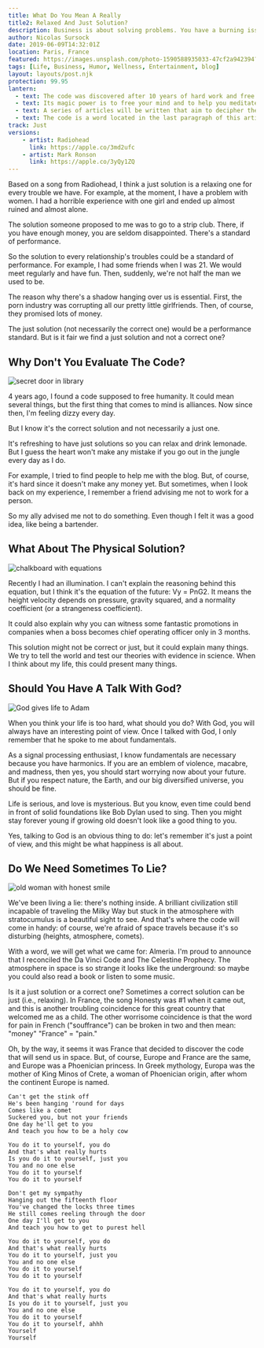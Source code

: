 ```yaml
---
title: What Do You Mean A Really
title2: Relaxed And Just Solution?
description: Business is about solving problems. You have a burning issue and someone will find a cure. So, what's the hint for humanity to become the best version of itself?
author: Nicolas Sursock
date: 2019-06-09T14:32:01Z
location: Paris, France
featured: https://images.unsplash.com/photo-1590588935033-47cf2a942394?ixlib=rb-1.2.1&ixid=MnwxMjA3fDB8MHxwaG90by1wYWdlfHx8fGVufDB8fHx8&auto=format&fit=crop
tags: [Life, Business, Humor, Wellness, Entertainment, blog]
layout: layouts/post.njk
protection: 99.95
lantern:
  - text: The code was discovered after 10 years of hard work and free association.
  - text: Its magic power is to free your mind and to help you meditate.
  - text: A series of articles will be written that aim to decipher the code.
  - text: The code is a word located in the last paragraph of this article. 
track: Just
versions:
    - artist: Radiohead
      link: https://apple.co/3md2ufc
    - artist: Mark Ronson
      link: https://apple.co/3yQy1ZQ
---
```


Based on a song from Radiohead, I think a just solution is a relaxing one for every trouble we have. For example, at the moment, I have a problem with women. I had a horrible experience with one girl and ended up almost ruined and almost alone.

The solution someone proposed to me was to go to a strip club. There, if you have enough money, you are seldom disappointed. There's a standard of performance.

So the solution to every relationship's troubles could be a standard of performance. For example, I had some friends when I was 21. We would meet regularly and have fun. Then, suddenly, we're not half the man we used to be.

The reason why there's a shadow hanging over us is essential. First, the porn industry was corrupting all our pretty little girlfriends. Then, of course, they promised lots of money.

The just solution (not necessarily the correct one) would be a performance standard. But is it fair we find a just solution and not a correct one?

## Why Don't You Evaluate The Code?

<aside class="md:-mr-56 md:float-right w-full md:w-2/3 md:px-8">
  <img x-intersect.once.ratio-0="$el.src = $el.dataset.src" class="rounded-lg" alt="secret door in library" data-src="https://images.unsplash.com/photo-1511075675422-c8e008f749d7?ixlib=rb-1.2.1&ixid=MnwxMjA3fDB8MHxwaG90by1wYWdlfHx8fGVufDB8fHx8&auto=format&fit=crop&q=80&w=800&h=600">
</aside>

4 years ago, I found a code supposed to free humanity. It could mean several things, but the first thing that comes to mind is alliances. Now since then, I'm feeling dizzy every day.

But I know it's the correct solution and not necessarily a just one.

It's refreshing to have just solutions so you can relax and drink lemonade. But I guess the heart won't make any mistake if you go out in the jungle every day as I do.

For example, I tried to find people to help me with the blog. But, of course, it's hard since it doesn't make any money yet. But sometimes, when I look back on my experience, I remember a friend advising me not to work for a person.

So my ally advised me not to do something. Even though I felt it was a good idea, like being a bartender.

## What About The Physical Solution?

<aside class="md:-ml-56 md:float-left w-full md:w-2/3 md:px-8">
  <img x-intersect.once.ratio-0="$el.src = $el.dataset.src" class="rounded-lg" alt="chalkboard with equations" data-src="https://images.unsplash.com/photo-1636466497217-26a8cbeaf0aa?ixlib=rb-1.2.1&ixid=MnwxMjA3fDB8MHxwaG90by1wYWdlfHx8fGVufDB8fHx8&auto=format&fit=crop&q=80&w=800&h=600">
</aside>

Recently I had an illumination. I can't explain the reasoning behind this equation, but I think it's the equation of the future: Vy = PnG2. It means the height velocity depends on pressure, gravity squared, and a normality coefficient (or a strangeness coefficient).

It could also explain why you can witness some fantastic promotions in companies when a boss becomes chief operating officer only in 3 months.

This solution might not be correct or just, but it could explain many things. We try to tell the world and test our theories with evidence in science. When I think about my life, this could present many things.

## Should You Have A Talk With God?

<aside class="md:-mr-56 md:float-right w-full md:w-2/3 md:px-8">
  <img x-intersect.once.ratio-0="$el.src = $el.dataset.src" class="rounded-lg" alt="God gives life to Adam" data-src="https://images.unsplash.com/photo-1574626647213-a5cc26f91021?ixlib=rb-1.2.1&ixid=MnwxMjA3fDB8MHxwaG90by1wYWdlfHx8fGVufDB8fHx8&auto=format&fit=crop&q=80&w=800&h=600">
</aside>

When you think your life is too hard, what should you do? With God, you will always have an interesting point of view. Once I talked with God, I only remember that he spoke to me about fundamentals.

As a signal processing enthusiast, I know fundamentals are necessary because you have harmonics. If you are an emblem of violence, macabre, and madness, then yes, you should start worrying now about your future. But if you respect nature, the Earth, and our big diversified universe, you should be fine.

Life is serious, and love is mysterious. But you know, even time could bend in front of solid foundations like Bob Dylan used to sing. Then you might stay forever young if growing old doesn't look like a good thing to you.

Yes, talking to God is an obvious thing to do: let's remember it's just a point of view, and this might be what happiness is all about.

## Do We Need Sometimes To Lie?

<aside class="md:-ml-56 md:float-left w-full md:w-2/3 md:px-8">
  <img x-intersect.once.ratio-0="$el.src = $el.dataset.src" class="rounded-lg" alt="old woman with honest smile" data-src="https://images.unsplash.com/flagged/photo-1570084787226-c77bdc6a1705?ixlib=rb-1.2.1&ixid=MnwxMjA3fDB8MHxwaG90by1wYWdlfHx8fGVufDB8fHx8&auto=format&fit=crop&q=80&w=800&h=600">
</aside>

We've been living a lie: there's nothing inside. A brilliant civilization still incapable of traveling the Milky Way but stuck in the atmosphere with stratocumulus is a beautiful sight to see. And that's where the code will come in handy: of course, we're afraid of space travels because it's so disturbing (heights, atmosphere, comets).

With a word, we will get what we came for: Almeria. I'm proud to announce that I reconciled the Da Vinci Code and The Celestine Prophecy. The atmosphere in space is so strange it looks like the underground: so maybe you could also read a book or listen to some music.

Is it a just solution or a correct one? Sometimes a correct solution can be just (i.e., relaxing). In France, the song Honesty was #1 when it came out, and this is another troubling coincidence for this great country that welcomed me as a child. The other worrisome coincidence is that the word for pain in French ("souffrance") can be broken in two and then mean: "money" "France" = "pain."

Oh, by the way, it seems it was France that decided to discover the code that will send us in space. But, of course, Europe and France are the same, and Europe was a Phoenician princess. In Greek mythology, Europa was the mother of King Minos of Crete, a woman of Phoenician origin, after whom the continent Europe is named.

```
Can't get the stink off
He's been hanging 'round for days
Comes like a comet
Suckered you, but not your friends
One day he'll get to you
And teach you how to be a holy cow

You do it to yourself, you do
And that's what really hurts
Is you do it to yourself, just you
You and no one else
You do it to yourself
You do it to yourself

Don't get my sympathy
Hanging out the fifteenth floor
You've changed the locks three times
He still comes reeling through the door
One day I'll get to you
And teach you how to get to purest hell

You do it to yourself, you do
And that's what really hurts
You do it to yourself, just you
You and no one else
You do it to yourself
You do it to yourself

You do it to yourself, you do
And that's what really hurts
Is you do it to yourself, just you
You and no one else
You do it to yourself
You do it to yourself, ahhh
Yourself
Yourself
```